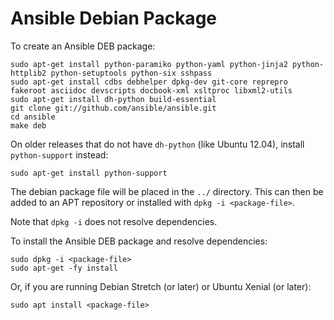 Ansible Debian Package
======================

To create an Ansible DEB package:

    sudo apt-get install python-paramiko python-yaml python-jinja2 python-httplib2 python-setuptools python-six sshpass
    sudo apt-get install cdbs debhelper dpkg-dev git-core reprepro fakeroot asciidoc devscripts docbook-xml xsltproc libxml2-utils
    sudo apt-get install dh-python build-essential
    git clone git://github.com/ansible/ansible.git
    cd ansible
    make deb

On older releases that do not have `dh-python` (like Ubuntu 12.04), install `python-support` instead:

    sudo apt-get install python-support

The debian package file will be placed in the `../` directory. This can then be added to an APT repository or installed with `dpkg -i <package-file>`.

Note that `dpkg -i` does not resolve dependencies.

To install the Ansible DEB package and resolve dependencies:

    sudo dpkg -i <package-file>
    sudo apt-get -fy install

Or, if you are running Debian Stretch (or later) or Ubuntu Xenial (or later):

    sudo apt install <package-file>
